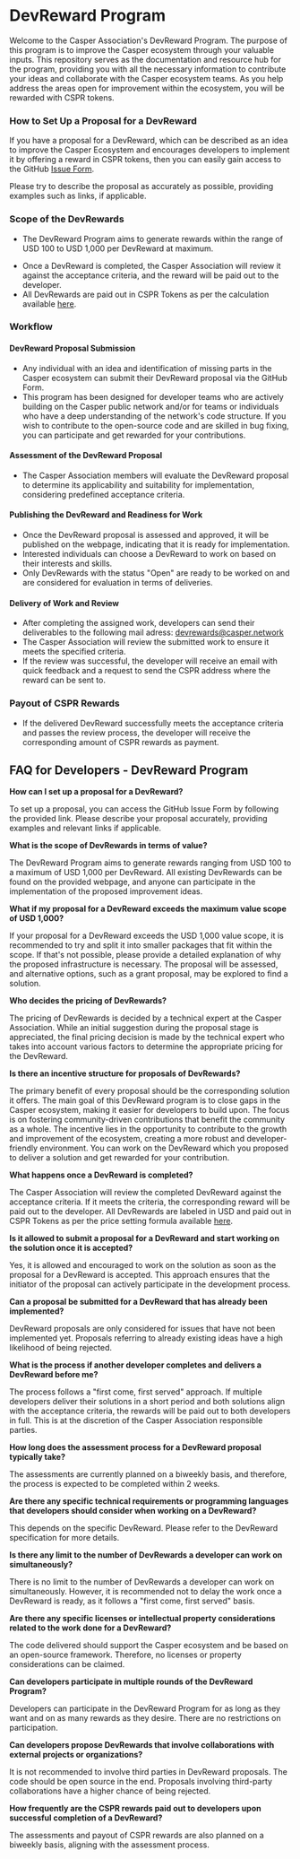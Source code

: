 # DevReward Program

Welcome to the Casper Association's DevReward Program. The purpose of this program is to improve the Casper ecosystem through your valuable inputs. This repository serves as the documentation and resource hub for the program, providing you with all the necessary information to contribute your ideas and collaborate with the Casper ecosystem teams. As you help address the areas open for improvement within the ecosystem, you will be rewarded with CSPR tokens.

### How to Set Up a Proposal for a DevReward

If you have a proposal for a DevReward, which can be described as an idea to improve the Casper Ecosystem and encourages developers to implement it by offering a reward in CSPR tokens, then you can easily gain access to the GitHub [Issue Form](https://github.com/casper-ecosystem/developer-rewards/issues/new/choose).

Please try to describe the proposal as accurately as possible, providing examples such as links, if applicable.

### Scope of the DevRewards

- The DevReward Program aims to generate rewards within the range of USD 100 to USD 1,000 per DevReward at maximum. 
<!--- All existing DevRewards are listed on the following webpage, and anyone can participate in the work.
-->
- Once a DevReward is completed, the Casper Association will review it against the acceptance criteria, and the reward will be paid out to the developer. 
- All DevRewards are paid out in CSPR Tokens as per the calculation available [here](https://www.emergingte.ch/casper-prices/?cpage=1).

### Workflow

#### DevReward Proposal Submission

- Any individual with an idea and identification of missing parts in the Casper ecosystem can submit their DevReward proposal via the GitHub Form. 
- This program has been designed for developer teams who are actively building on the Casper public network and/or for teams or individuals who have a deep understanding of the network's code structure. If you wish to contribute to the open-source code and are skilled in bug fixing, you can participate and get rewarded for your contributions.

#### Assessment of the DevReward Proposal

- The Casper Association members will evaluate the DevReward proposal to determine its applicability and suitability for implementation, considering predefined acceptance criteria.

#### Publishing the DevReward and Readiness for Work

- Once the DevReward proposal is assessed and approved, it will be published on the webpage, indicating that it is ready for implementation. 
- Interested individuals can choose a DevReward to work on based on their interests and skills.
- Only DevRewards with the status "Open" are ready to be worked on and are considered for evaluation in terms of deliveries.

#### Delivery of Work and Review

- After completing the assigned work, developers can send their deliverables to the following mail adress: [devrewards@casper.network](mailto:devrewards@casper.network)  
- The Casper Association will review the submitted work to ensure it meets the specified criteria.
- If the review was successful, the developer will receive an email with quick feedback and a request to send the CSPR address where the reward can be sent to.

### Payout of CSPR Rewards

- If the delivered DevReward successfully meets the acceptance criteria and passes the review process, the developer will receive the corresponding amount of CSPR rewards as payment.

## FAQ for Developers - DevReward Program

**How can I set up a proposal for a DevReward?**

To set up a proposal, you can access the GitHub Issue Form by following the provided link. Please describe your proposal accurately, providing examples and relevant links if applicable.

**What is the scope of DevRewards in terms of value?**

The DevReward Program aims to generate rewards ranging from USD 100 to a maximum of USD 1,000 per DevReward. All existing DevRewards can be found on the provided webpage, and anyone can participate in the implementation of the proposed improvement ideas.

**What if my proposal for a DevReward exceeds the maximum value scope of USD 1,000?**

If your proposal for a DevReward exceeds the USD 1,000 value scope, it is recommended to try and split it into smaller packages that fit within the scope. If that's not possible, please provide a detailed explanation of why the proposed infrastructure is necessary. The proposal will be assessed, and alternative options, such as a grant proposal, may be explored to find a solution.

**Who decides the pricing of DevRewards?**

The pricing of DevRewards is decided by a technical expert at the Casper Association. While an initial suggestion during the proposal stage is appreciated, the final pricing decision is made by the technical expert who takes into account various factors to determine the appropriate pricing for the DevReward.

**Is there an incentive structure for proposals of DevRewards?**

The primary benefit of every proposal should be the corresponding solution it offers. The main goal of this DevReward program is to close gaps in the Casper ecosystem, making it easier for developers to build upon. The focus is on fostering community-driven contributions that benefit the community as a whole. The incentive lies in the opportunity to contribute to the growth and improvement of the ecosystem, creating a more robust and developer-friendly environment. You can work on the DevReward which you proposed to deliver a solution and get rewarded for your contribution.

**What happens once a DevReward is completed?**

The Casper Association will review the completed DevReward against the acceptance criteria. If it meets the criteria, the corresponding reward will be paid out to the developer. All DevRewards are labeled in USD and paid out in CSPR Tokens as per the price setting formula available [here](https://www.emergingte.ch/casper-prices/?cpage=1).

**Is it allowed to submit a proposal for a DevReward and start working on the solution once it is accepted?**

Yes, it is allowed and encouraged to work on the solution as soon as the proposal for a DevReward is accepted. This approach ensures that the initiator of the proposal can actively participate in the development process.

**Can a proposal be submitted for a DevReward that has already been implemented?**

DevReward proposals are only considered for issues that have not been implemented yet. Proposals referring to already existing ideas have a high likelihood of being rejected.

**What is the process if another developer completes and delivers a DevReward before me?**

The process follows a "first come, first served" approach. If multiple developers deliver their solutions in a short period and both solutions align with the acceptance criteria, the rewards will be paid out to both developers in full. This is at the discretion of the Casper Association responsible parties.

**How long does the assessment process for a DevReward proposal typically take?**

The assessments are currently planned on a biweekly basis, and therefore, the process is expected to be completed within 2 weeks.

**Are there any specific technical requirements or programming languages that developers should consider when working on a DevReward?**

This depends on the specific DevReward. Please refer to the DevReward specification for more details.

**Is there any limit to the number of DevRewards a developer can work on simultaneously?**

There is no limit to the number of DevRewards a developer can work on simultaneously. However, it is recommended not to delay the work once a DevReward is ready, as it follows a "first come, first served" basis.

**Are there any specific licenses or intellectual property considerations related to the work done for a DevReward?**

The code delivered should support the Casper ecosystem and be based on an open-source framework. Therefore, no licenses or property considerations can be claimed.


**Can developers participate in multiple rounds of the DevReward Program?**

Developers can participate in the DevReward Program for as long as they want and on as many rewards as they desire. There are no restrictions on participation.

**Can developers propose DevRewards that involve collaborations with external projects or organizations?**

It is not recommended to involve third parties in DevReward proposals. The code should be open source in the end. Proposals involving third-party collaborations have a higher chance of being rejected.

**How frequently are the CSPR rewards paid out to developers upon successful completion of a DevReward?**

The assessments and payout of CSPR rewards are also planned on a biweekly basis, aligning with the assessment process.
